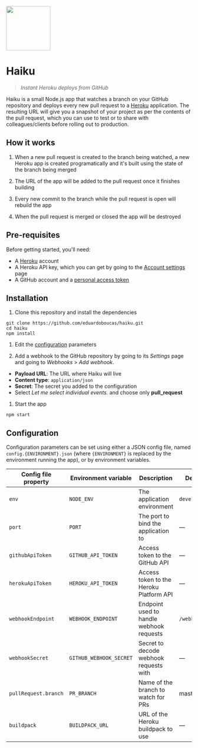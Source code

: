 <img src="https://cloud.githubusercontent.com/assets/4162329/23179689/ad201094-f866-11e6-9682-f2401f70f05f.png" width="120">

# Haiku

> *Instant Heroku deploys from GitHub*

Haiku is a small Node.js app that watches a branch on your GitHub repository and deploys every new pull request to a [Heroku](https://heroku.com) application. The resulting URL will give you a snapshot of your project as per the contents of the pull request, which you can use to test or to share with colleagues/clients before rolling out to production.

## How it works

1. When a new pull request is created to the branch being watched, a new Heroku app is created programatically and it's built using the state of the branch being merged

1. The URL of the app will be added to the pull request once it finishes building

1. Every new commit to the branch while the pull request is open will rebuild the app

1. When the pull request is merged or closed the app will be destroyed

## Pre-requisites

Before getting started, you'll need:

- A [Heroku](https://www.heroku.com) account
- A Heroku API key, which you can get by going to the [Account settings](https://dashboard.heroku.com/account) page
- A GitHub account and a [personal access token](https://help.github.com/articles/creating-an-access-token-for-command-line-use/)

## Installation

1. Clone this repository and install the dependencies

  ```
  git clone https://github.com/eduardoboucas/haiku.git
  cd haiku
  npm install
  ```

1. Edit the [configuration](#configuration) parameters

1. Add a webhook to the GitHub repository by going to its *Settings* page and going to *Webhooks* > *Add webhook*.
  - **Payload URL**: The URL where Haiku will live
  - **Content type**: `application/json`
  - **Secret**: The secret you added to the configuration
  - Select *Let me select individual events.* and choose only **pull_request**
  
1. Start the app

  ```
  npm start
  ```
  
## Configuration

Configuration parameters can be set using either a JSON config file, named `config.{ENVIRONMENT}.json` (where `{ENVIRONMENT}` is replaced by the environment running the app), or by environment variables.


| Config file property | Environment variable    | Description                              | Default       |
|----------------------|-------------------------|------------------------------------------|---------------|
| `env`                | `NODE_ENV`              | The application environment              | `development` |
| `port`               | `PORT`                  | The port to bind the application to      | —             |
| `githubApiToken`     | `GITHUB_API_TOKEN`      | Access token to the GitHub API           | —             |
| `herokuApiToken`     | `HEROKU_API_TOKEN`      | Access token to the Heroku Platform API  | —             |
| `webhookEndpoint`    | `WEBHOOK_ENDPOINT`      | Endpoint used to handle webhook requests | `/webhook`    |
| `webhookSecret`      | `GITHUB_WEBHOOK_SECRET` | Secret to decode webhook requests with   | —             |
| `pullRequest.branch` | `PR_BRANCH`             | Name of the branch to watch for PRs      | master        |
| `buildpack`          | `BUILDPACK_URL`         | URL of the Heroku buildpack to use       | —             |
  ```
